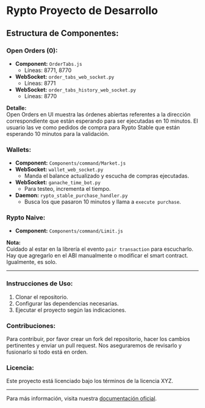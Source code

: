 # Rypto Proyecto de Desarrollo

## Estructura de Componentes:

### Open Orders (0):
- **Component:** `OrderTabs.js`
  - Líneas: 8771, 8770
- **WebSocket:** `order_tabs_web_socket.py`
  - Líneas: 8771
- **WebSocket:** `order_tabs_history_web_socket.py`
  - Líneas: 8770

**Detalle:**  
Open Orders en UI muestra las órdenes abiertas referentes a la dirección correspondiente que están esperando para ser ejecutadas en 10 minutos. El usuario las ve como pedidos de compra para Rypto Stable que están esperando 10 minutos para la validación.

### Wallets:
- **Component:** `Components/command/Market.js`
- **WebSocket:** `wallet_web_socket.py`
  - Manda el balance actualizado y escucha de compras ejecutadas.
- **WebSocket:** `ganache_time_bot.py`
  - Para testeo, incrementa el tiempo.
- **Daemon:** `rypto_stable_purchase_handler.py`
  - Busca los que pasaron 10 minutos y llama a `execute purchase`.

### Rypto Naive:
- **Component:** `Components/command/Limit.js`

**Nota:**  
Cuidado al estar en la librería el evento `pair transaction` para escucharlo. Hay que agregarlo en el ABI manualmente o modificar el smart contract. Igualmente, es solo.

---

### Instrucciones de Uso:

1. Clonar el repositorio.
2. Configurar las dependencias necesarias.
3. Ejecutar el proyecto según las indicaciones.

### Contribuciones:
Para contribuir, por favor crear un fork del repositorio, hacer los cambios pertinentes y enviar un pull request. Nos aseguraremos de revisarlo y fusionarlo si todo está en orden.

### Licencia:
Este proyecto está licenciado bajo los términos de la licencia XYZ.

---

Para más información, visita nuestra [documentación oficial](#).
